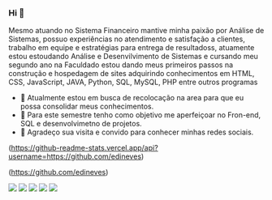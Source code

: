 ### Hi 👋
 Mesmo atuando no Sistema Financeiro mantive minha paixão por Análise de Sistemas, possuo experiências no atendimento e satisfação a clientes, trabalho em equipe e estratégias para entrega de resultadoss, atuamente estou estoudando  Análise e Desenvilvimento de Sistemas e cursando meu segundo ano na Faculdado estou dando meus primeiros passos na construção e hospedagem de sites adquirindo conhecimentos em HTML, CSS, JavaScript, JAVA, Python, SQL, MySQL, PHP entre outros programas 
 
- 🔭 Atualmente estou em busca de recolocação na area para que eu possa consolidar meus conhecimentos.
- 🌱 Para este semestre tenho como objetivo me aperfeiçoar no Fron-end, SQL e desenvolvimetno de projetos.
- 🤝 Agradeço sua visita e convido para conhecer minhas redes sociais. 

(https://github-readme-stats.vercel.app/api?username=https://github.com/edineves)

(https://github.com/edineves)

[<img src="https://img.shields.io/badge/twitter-%231DA1F2.svg?&style=for-the-badge&logo=twitter&logoColor=white" />](https://twitter.com/USERNAME) [<img src="https://img.shields.io/badge/medium-%2312100E.svg?&style=for-the-badge&logo=medium&logoColor=white" />](https://medium.com/USERNAME)  [<img src="https://img.shields.io/badge/linkedin-%230077B5.svg?&style=for-the-badge&logo=linkedin&logoColor=white" />](https://www.linkedin.com/in/USERNAME/) [<img src = "https://img.shields.io/badge/instagram-%23E4405F.svg?&style=for-the-badge&logo=instagram&logoColor=white">](https://www.instagram.com/USERNAME/) [<img src = "https://img.shields.io/badge/facebook-%231877F2.svg?&style=for-the-badge&logo=facebook&logoColor=white">](https://www.facebook.com/USERNAME)

<!--


- 🔭 I’m currently working on ...
- 🌱 I’m currently learning ...
- 👯 I’m looking to collaborate on ...
- 🤔 I’m looking for help with ...
- 💬 Ask me about ...
- 📫 How to reach me: ...
- 😄 Pronouns: ...
- ⚡ Fun fact: ...
-->
